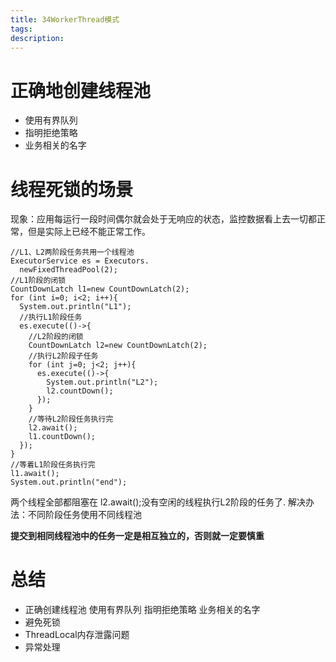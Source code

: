 ```yaml
---
title: 34WorkerThread模式
tags:
description:
---
```

# 正确地创建线程池
- 使用有界队列
- 指明拒绝策略
- 业务相关的名字

# 线程死锁的场景
现象：应用每运行一段时间偶尔就会处于无响应的状态，监控数据看上去一切都正常，但是实际上已经不能正常工作。

```
//L1、L2两阶段任务共用一个线程池
ExecutorService es = Executors.
  newFixedThreadPool(2);
//L1阶段的闭锁    
CountDownLatch l1=new CountDownLatch(2);
for (int i=0; i<2; i++){
  System.out.println("L1");
  //执行L1阶段任务
  es.execute(()->{
    //L2阶段的闭锁 
    CountDownLatch l2=new CountDownLatch(2);
    //执行L2阶段子任务
    for (int j=0; j<2; j++){
      es.execute(()->{
        System.out.println("L2");
        l2.countDown();
      });
    }
    //等待L2阶段任务执行完
    l2.await();
    l1.countDown();
  });
}
//等着L1阶段任务执行完
l1.await();
System.out.println("end");
```
两个线程全部都阻塞在 l2.await();没有空闲的线程执行L2阶段的任务了.
解决办法：不同阶段任务使用不同线程池

**提交到相同线程池中的任务一定是相互独立的，否则就一定要慎重**
# 总结
- 正确创建线程池
使用有界队列
指明拒绝策略
业务相关的名字
- 避免死锁
- ThreadLocal内存泄露问题
- 异常处理